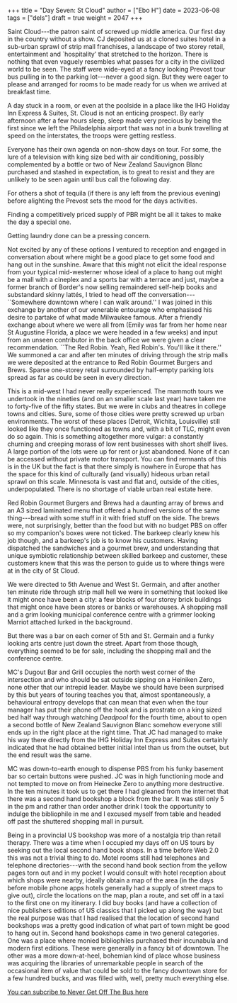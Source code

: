 +++
title = "Day Seven: St Cloud"
author = ["Ebo H"]
date = 2023-06-08
tags = ["dels"]
draft = true
weight = 2047
+++

Saint Cloud---the patron saint of screwed up middle america. Our first day in the country without a show. CJ deposited us at a cloned suites hotel in a sub-urban sprawl of strip mall franchises, a landscape of two storey retail, entertainment and \`hospitality' that stretched to the horizon. There is nothing that even vaguely resembles what passes for a city in the civilized world to be seen. The staff were wide-eyed at a fancy looking Prevost tour bus pulling in to the parking lot---never a good sign. But they were eager to please and arranged for rooms to be made ready for us when we arrived at breakfast time.

A day stuck in a room, or even at the poolside in a place like the IHG Holiday Inn Express &amp; Suites, St. Cloud is not an enticing prospect. By early afternoon after a few hours sleep, sleep made very precious by being the first since we left the Philadelphia airport that was not in a bunk travelling at speed on the interstates, the troops were getting restless.

Everyone has their own agenda on non-show days on tour. For some, the lure of a television with king size bed with air conditioning, possibly complemented by a bottle or two of New Zealand Sauvignon Blanc purchased and stashed in expectation, is to great to resist and they are unlikely to be seen again until bus call the following day.

For others a shot of tequila (if there is any left from the previous evening) before alighting the Prevost sets the mood for the days activities.

Finding a competitively priced supply of PBR might be all it takes to make the day a special one.

Getting laundry done can be a pressing concern.

Not excited by any of these options I ventured to reception and engaged in conversation about where might be a good place to get some food and hang out in the sunshine. Aware that this might not elicit the ideal response from your typical mid-westerner whose ideal of a place to hang out might be a mall with a cineplex and a sports bar with a terrace and just, maybe a former branch of Border's now selling remaindered self-help books and substandard skinny lattés, I tried to head off the conversation---\`\`Somewhere downtown where I can walk around.'' I was joined in this exchange by another of our venerable entourage who emphasised his desire to partake of what made Milwaukee famous. After a friendly exchange about where we were all from (Emily was far from her home near St Augustine Florida, a place we were headed in a few weeks) and input from an unseen contributor in the back office we were given a clear recommendation. \`\`The Red Robin. Yeah, Red Robin's. You'll like it there.'' We summoned a car and after ten minutes of driving through the strip malls we were deposited at the entrance to Red Robin Gourmet Burgers and Brews. Sparse one-storey retail surrounded by half-empty parking lots spread as far as could be seen in every direction.

This is a mid-west I had never really experienced. The mammoth tours we undertook in the nineties (and on an smaller scale last year) have taken me to forty-five of the fifty states. But we were in clubs and theatres in college towns and cities. Sure, some of those cities were pretty screwed up urban environments. The worst of these places (Detroit, Wichita, Louisville) still looked like they once functioned as towns and, with a bit of TLC, might even do so again. This is something altogether more vulgar: a constantly churning and creeping morass of low rent businesses with short shelf lives. A large portion of the lots were up for rent or just abandoned. None of it can be accessed without private motor transport. You can find remnants of this is in the UK but the fact is that there simply is nowhere in Europe that has the space for this kind of culturally (and visually) hideous urban retail sprawl on this scale. Minnesota is vast and flat and, outside of the cities, underpopulated. There is no shortage of viable urban real estate here.

Red Robin Gourmet Burgers and Brews had a daunting array of brews and an A3 sized laminated menu that offered a hundred versions of the same thing---bread with some stuff in it with fried stuff on the side. The brews were, not surprisingly, better than the food but with no budget PBS on offer so my companion's boxes were not ticked. The barkeep clearly knew his job though, and a barkeep's job is to know his customers. Having dispatched the sandwiches and a gourmet brew, and understanding that unique symbiotic relationship between skilled barkeep and customer, these customers knew that this was the person to guide us to where things were at in the city of St Cloud.

We were directed to 5th Avenue and West St. Germain, and after another ten minute ride through strip mall hell we were in something that looked like it might once have been a city: a few blocks of four storey brick buildings that might once have been stores or banks or warehouses. A shopping mall and a grim looking municipal conference centre with a grimmer looking Marriot attached lurked in the background.

But there was a bar on each corner of 5th and St. Germain and a funky looking arts centre just down the street. Apart from those though, everything seemed to be for sale, including the shopping mall and the conference centre.

MC's Dugout Bar and Grill occupies the north west corner of the intersection and who should be sat outside sipping on a Heiniken Zero, none other that our intrepid leader. Maybe we should have been surprised by this but years of touring teaches you that, almost spontaneously, a behavioural entropy develops that can mean that even when the tour manager has put their phone off the hook and is prostrate on a king sized bed half way through watching _Deadpool_ for the fourth time, about to open a second bottle of New Zealand Sauvignon Blanc somehow everyone still ends up in the right place at the right time. That JC had managed to make his way there directly from the IHG Holiday Inn Express and Suites certainly indicated that he had obtained better initial intel than us from the outset, but the end result was the same.

MC was down-to-earth enough to dispense PBS from his funky basement bar so certain buttons were pushed. JC was in high functioning mode and not tempted to move on from Heinecke Zero to anything more destructive. In the ten minutes it took us to get there I had gleaned from the internet that there was a second hand bookshop a block from the bar. It was still only 5 in the pm and rather than order another drink I took the opportunity to indulge the bibliophile in me and I excused myself from table and headed off past the shuttered shopping mall in pursuit.

Being in a provincial US bookshop was more of a nostalgia trip than retail therapy. There was a time when I occupied my days off on US tours by seeking out the local second hand book shops. In a time before Web 2.0 this was not a trivial thing to do. Motel rooms still had telephones and telephone directories---with the second hand book section from the yellow pages torn out and in my pocket I would consult with hotel reception about which shops were nearby, ideally obtain a map of the area (in the days before mobile phone apps hotels generally had a supply of street maps to give out), circle the locations on the map, plan a route, and set off in a taxi to the first one on my itinerary. I did buy books (and have a collection of nice publishers editions of US classics that I picked up along the way) but the real purpose was that I had realised that the location of second hand bookshops was a pretty good indication of what part of town might be good to hang out in. Second hand bookshops came in two general categories. One was a place where monied bibliophiles purchased their incunabula and modern first editions. These were generally in a fancy bit of downtown. The other was a more down-at-heel, bohemian kind of place whose business was acquiring the libraries of unremarkable people in search of the occasional item of value that could be sold to the fancy downtown store for a few hundred bucks, and was filled with, well, pretty much everything else.

[You can subcribe to Never Get Off The Bus here](https://never-get-off-the-bus.ghost.io/#/portal/)
